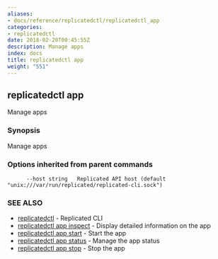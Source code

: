 ```yaml
---
aliases:
- docs/reference/replicatedctl/replicatedctl_app
categories:
- replicatedctl
date: 2018-02-20T00:45:55Z
description: Manage apps
index: docs
title: replicatedctl app
weight: "551"
---
```


## replicatedctl app

Manage apps

### Synopsis


Manage apps

### Options inherited from parent commands

```
      --host string   Replicated API host (default "unix:///var/run/replicated/replicated-cli.sock")
```

### SEE ALSO
* [replicatedctl](/api/replicatedctl/)	 - Replicated CLI
* [replicatedctl app inspect](/api/replicatedctl/replicatedctl_app_inspect/)	 - Display detailed information on the app
* [replicatedctl app start](/api/replicatedctl/replicatedctl_app_start/)	 - Start the app
* [replicatedctl app status](/api/replicatedctl/replicatedctl_app_status/)	 - Manage the app status
* [replicatedctl app stop](/api/replicatedctl/replicatedctl_app_stop/)	 - Stop the app

